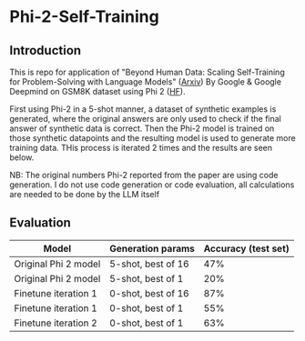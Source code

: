 # Phi-2-Self-Training

## Introduction 

This is repo for application of "Beyond Human Data: Scaling Self-Training for
Problem-Solving with Language Models" ([Arxiv](https://arxiv.org/pdf/2312.06585.pdf)) By Google & Google Deepmind on GSM8K dataset using Phi 2 ([HF](https://huggingface.co/microsoft/phi-2)).

First using Phi-2 in a 5-shot manner, a dataset of synthetic examples is generated, where the original answers are only used to check if the final answer of synthetic data is correct. Then the Phi-2 model is trained on those synthetic datapoints and the resulting model is used to generate more training data. THis process is iterated 2 times and the results are seen below. 

NB: The original numbers Phi-2 reported from the paper are using code generation. I do not use code generation or code evaluation, all calculations are needed to be done by the LLM itself


## Evaluation
| Model              | Generation params  | Accuracy (test set)|
| ------------------ | ------------------ |--------------------|
|Original Phi 2 model| 5-shot, best of 16 | 47%                |
|Original Phi 2 model| 5-shot, best of 1  | 20%                |
|Finetune iteration 1| 0-shot, best of 16 | 87%                |
|Finetune iteration 1| 0-shot, best of 1  | 55%                |
|Finetune iteration 2| 0-shot, best of 1 | 63%                |


